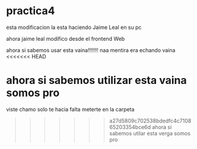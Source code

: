  # practica4

esta modificacion la esta haciendo Jaime Leal en su pc

ahora jaime leal modifico desde el frontend Web

ahora si sabemos usar esta vaina!!!!!!!
naa mentira era echando vaina
<<<<<<< HEAD
   
ahora si sabemos utilizar esta vaina somos pro
=======

viste chamo solo te hacia falta meterte en la carpeta
>>>>>>> a27d5809c702538bdedfc4c710865203354bce6d 
ahora si sabemos utilar esta verga somos pro
